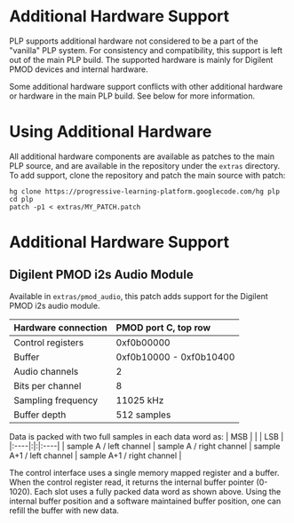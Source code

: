 # Additional Hardware Support #

PLP supports additional hardware not considered to be a part of the "vanilla" PLP system. For consistency and compatibility, this support is left out of the main PLP build. The supported hardware is mainly for Digilent PMOD devices and internal hardware.

Some additional hardware support conflicts with other additional hardware or hardware in the main PLP build. See below for more information.

# Using Additional Hardware #

All additional hardware components are available as patches to the main PLP source, and are available in the repository under the `extras` directory. To add support, clone the repository and patch the main source with patch:
```
hg clone https://progressive-learning-platform.googlecode.com/hg plp
cd plp
patch -p1 < extras/MY_PATCH.patch
```

# Additional Hardware Support #

## Digilent PMOD i2s Audio Module ##

Available in `extras/pmod_audio`, this patch adds support for the Digilent PMOD i2s audio module.

| Hardware connection | PMOD port C, top row |
|:--------------------|:---------------------|
| Control registers | 0xf0b00000 |
| Buffer | 0xf0b10000 - 0xf0b10400 |
| Audio channels | 2 |
| Bits per channel | 8 |
| Sampling frequency | 11025 kHz |
| Buffer depth | 512 samples |

Data is packed with two full samples in each data word as:
| MSB | | | LSB |
|:----|:|:|:----|
| sample A / left channel | sample A / right channel | sample A+1 / left channel | sample A+1 / right channel |

The control interface uses a single memory mapped register and a buffer. When the control register read, it returns the internal buffer pointer (0-1020). Each slot uses a fully packed data word as shown above. Using the internal buffer position and a software maintained buffer position, one can refill the buffer with new data.